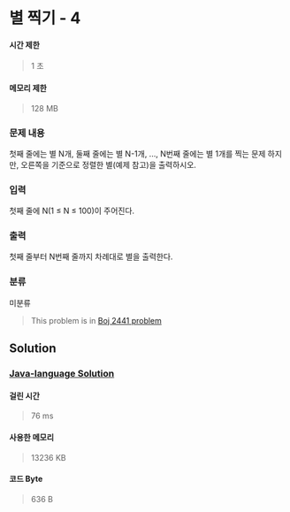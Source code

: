 # 별 찍기 - 4
#### 시간 제한
> 1 초
#### 메모리 제한
> 128 MB
### 문제 내용

첫째 줄에는 별 N개, 둘째 줄에는 별 N-1개, ..., N번째 줄에는 별 1개를 찍는 문제
하지만, 오른쪽을 기준으로 정렬한 별(예제 참고)을 출력하시오.

### 입력

첫째 줄에 N(1 ≤ N ≤ 100)이 주어진다.

### 출력

첫째 줄부터 N번째 줄까지 차례대로 별을 출력한다.

### 분류
미분류
> This problem is in [Boj 2441 problem](https://www.acmicpc.net/problem/2441)

## Solution
### [Java-language Solution](./main.java)
#### 걸린 시간
> 76 ms
#### 사용한 메모리
> 13236 KB
#### 코드 Byte
> 636 B
